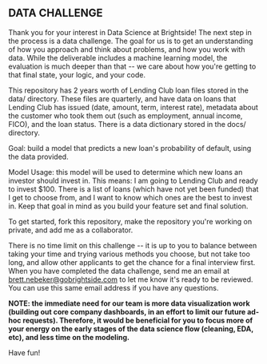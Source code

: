 DATA CHALLENGE
-

Thank you for your interest in Data Science at Brightside! The next step in the process is 
a data challenge. The goal for us is to get an understanding of how you approach and think about
problems, and how you work with data. While the deliverable includes a machine learning model, the 
evaluation is much deeper than that -- we care about how you're getting to that final state, your logic, 
and your code.  

This repository has 2 years worth of Lending Club loan files stored in the data/ directory. 
These files are quarterly, and have data on loans that Lending Club has 
issued (date, amount, term, interest rate), metadata about the customer who took them 
out (such as employment, annual income, FICO), and the loan status. There is a data dictionary stored
in the docs/ directory.

Goal: build a model that predicts a new loan's probability of default, using the data provided.

Model Usage: this model will be used to determine which new loans an investor should invest in.
This means: I am going to Lending Club and ready to invest $100. There is a list of loans (which have not
yet been funded) that I get to choose from, and I want to know which ones are the best to invest in.
Keep that goal in mind as you build your feature set and final solution.

To get started, fork this repository, make the repository you're working on private,
and add me as a collaborator.

There is no time limit on this challenge -- it is up to you
to balance between taking your time and trying various methods you choose, but not
take too long, and allow other applicants to get the chance for a final interview first.
When you have completed the data challenge, send me an email at 
brett.nebeker@gobrightside.com to let me know it's ready to be reviewed. You can use this 
same email address if you have any questions. 

**NOTE: the immediate need for our team is more data visualization work (building out 
core company dashboards, in an effort to limit our future ad-hoc requests). Therefore, it would
be beneficial for you to focus more of your energy on the early stages of the data science flow
(cleaning, EDA, etc), and less time on the modeling.**

Have fun!

